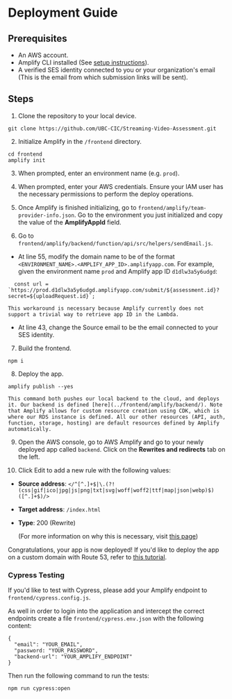 # Deployment Guide

## Prerequisites

- An AWS account.
- Amplify CLI installed (See [setup instructions](https://docs.amplify.aws/javascript/tools/cli/start/set-up-cli/)).
- A verified SES identity connected to you or your organization's email (This is the email from which submission links will be sent).

## Steps

1. Clone the repository to your local device.

```
git clone https://github.com/UBC-CIC/Streaming-Video-Assessment.git
```

2. Initialize Amplify in the `/frontend` directory.

```
cd frontend
amplify init
```

3. When prompted, enter an environment name (e.g. `prod`).

4. When prompted, enter your AWS credentials. Ensure your IAM user has the necessary permissions to perform the deploy operations.

5. Once Amplify is finished initializing, go to `frontend/amplify/team-provider-info.json`. Go to the environment you just initialized and copy the value of the **AmplifyAppId** field.

6. Go to `frontend/amplify/backend/function/api/src/helpers/sendEmail.js`.
- At line 55, modify the domain name to be of the format `<ENVIRONMENT_NAME>.<AMPLIFY_APP_ID>.amplifyapp.com`. For example, given the environment name `prod` and Amplify app ID `d1dlw3a5y6udgd`:

```
  const url = `https://prod.d1dlw3a5y6udgd.amplifyapp.com/submit/${assessment.id}?secret=${uploadRequest.id}`;
```

    This workaround is necessary because Amplify currently does not support a trivial way to retrieve app ID in the Lambda.

- At line 43, change the Source email to be the email connected to your SES identity.

7. Build the frontend.

```
npm i
```

8. Deploy the app.

```
amplify publish --yes
```

    This command both pushes our local backend to the cloud, and deploys it. Our backend is defined [here](../frontend/amplify/backend/). Note that Amplify allows for custom resource creation using CDK, which is where our RDS instance is defined. All our other resources (API, auth, function, storage, hosting) are default resources defined by Amplify automatically.

9. Open the AWS console, go to AWS Amplify and go to your newly deployed app called `backend`. Click on the **Rewrites and redirects** tab on the left.

10. Click Edit to add a new rule with the following values:
- **Source address**: `</^[^.]+$|\.(?!(css|gif|ico|jpg|js|png|txt|svg|woff|woff2|ttf|map|json|webp)$)([^.]+$)/>`
- **Target address**: `/index.html`
- **Type**: 200 (Rewrite)

    (For more information on why this is necessary, visit [this page](https://docs.aws.amazon.com/amplify/latest/userguide/redirects.html#redirects-for-single-page-web-apps-spa))

Congratulations, your app is now deployed! If you'd like to deploy the app on a custom domain with Route 53, refer to [this tutorial](https://docs.aws.amazon.com/amplify/latest/userguide/custom-domains.html).

### Cypress Testing

If you'd like to test with Cypress, please add your Amplify endpoint to `frontend/cypress.config.js`.

As well in order to login into the application and intercept the correct endpoints create a file `frontend/cypress.env.json` with the following content:

```
{
  "email": "YOUR_EMAIL",
  "password: "YOUR_PASSWORD",
  "backend-url": "YOUR_AMPLIFY_ENDPOINT"
}
```

Then run the following command to run the tests:

```
npm run cypress:open
```
